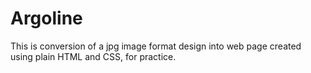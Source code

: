 # Argoline
This is conversion of a jpg image format design into web page created using plain HTML and CSS, for practice. 
